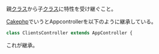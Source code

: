 

親[クラス](クラス.md)から子[クラス](クラス.md)に特性を受け継ぐこと。

[Cakephp](Cakephp.md)でいうとAppcontrollerを以下のように継承している。
```php
class ClientsController extends AppController {
```
これが継承。
